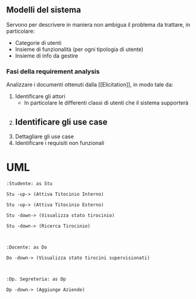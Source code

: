 ## Modelli del sistema
Servono per descrivere in maniera non ambigua il problema da trattare, in particolare:
- Categorie di utenti
- Insieme di funzionalità (per ogni tipologia di utente)
- Insieme di info da gestire
### Fasi della requirement analysis
Analizzare i documenti ottenuti dalla [[Elicitation]], in modo tale da:
1. Identificare gli attori
	- In particolare le differenti classi di utenti che il sistema supporterà
2.  Identificare gli use case
	- 
3. Dettagliare gli use case
4. Identificare i requisiti non funzionali

# UML

```plantuml
:Studente: as Stu

Stu -up-> (Attiva Titocinio Interno)

Stu -up-> (Attiva Titocinio Esterno)

Stu -down-> (Visualizza stato tirocinio)

Stu -down-> (Ricerca Tirocinio)

  

:Docente: as Do

Do -down-> (Visualizza stato tirocini supervisionati)

  

:Dp. Segreteria: as Dp

Dp -down-> (Aggiunge Aziende)
```
